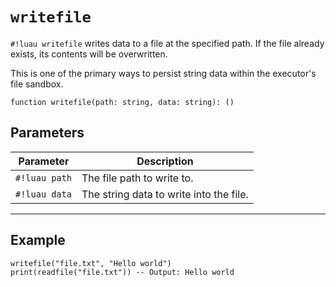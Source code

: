# `writefile`

`#!luau writefile` writes data to a file at the specified path. If the file already exists, its contents will be overwritten.

This is one of the primary ways to persist string data within the executor's file sandbox.

```luau
function writefile(path: string, data: string): ()
```

## Parameters

| Parameter        | Description                            |
|------------------|----------------------------------------|
| `#!luau path`    | The file path to write to.             |
| `#!luau data`    | The string data to write into the file.|

---

## Example

```luau title="Basic file writing example" linenums="1"
writefile("file.txt", "Hello world")
print(readfile("file.txt")) -- Output: Hello world
```
